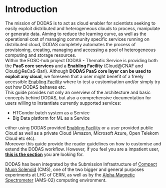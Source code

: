 # Introduction

The mission of DODAS is to act as cloud enabler for scientists seeking to easily exploit distributed and heterogeneous clouds to process, manipulate or generate data. Aiming to reduce the learning curve, as well as the operational cost of managing community specific services running on distributed cloud, DODAS completely automates the process of provisioning, creating, managing and accessing a pool of heterogeneous computing and storage resources.  
Within the EOSC-hub project DODAS - Thematic Service is providing both the **PaaS core services** and a **Enabling Facility** \(Cloud@CNAF and Cloud@ReCaS-Bari\). Although **DODAS PaaS core layer can be used to exploit any cloud**, we foreseen that a user might benefit of a freely accessible [Enabling Facility](https://dodas.gitbook.io/dynamic-on-demand-analysis-service/~/edit/primary/introduction) where to test a customisation and/or simply try out how DODAS behaves etc.  
This guide provides not only an overview of the architecture and basic concepts behind DODAS, but also a comprehensive documentation for users willing to Instantiate currently supported services:

* HTCondor batch system as a Service 
* Big Data platform for ML as a Service 

either using DODAS provided [Enabling Facility](https://dodas.gitbook.io/dynamic-on-demand-analysis-service/~/edit/primary/introduction) or a user provided public Cloud as well as a private Cloud \(Amazon, Microsoft Azure, Open Telekom Cloud etc etc\).  
Moreover this guide provide the reader guidelines on how to customise and extend the DODAS workflow.  However, if you feel you are a impatient user, [**this is the section**](https://dodas.gitbook.io/dynamic-on-demand-analysis-service/~/edit/drafts/-LEDKwAyU8rRIV1lDMsb/untitled) you are looking for.  
  
DODAS has been integrated by the Submission Infrastructure of [Compact Muon Solenoid](https://home.cern/about/experiments/cms) \(CMS\), one of the two bigger and general purposes experiments at LHC of CERN, as well as by the [Alpha Magnetic Spectrometer](http://www.ams02.org/) \(AMS-02\) computing environment.

 

